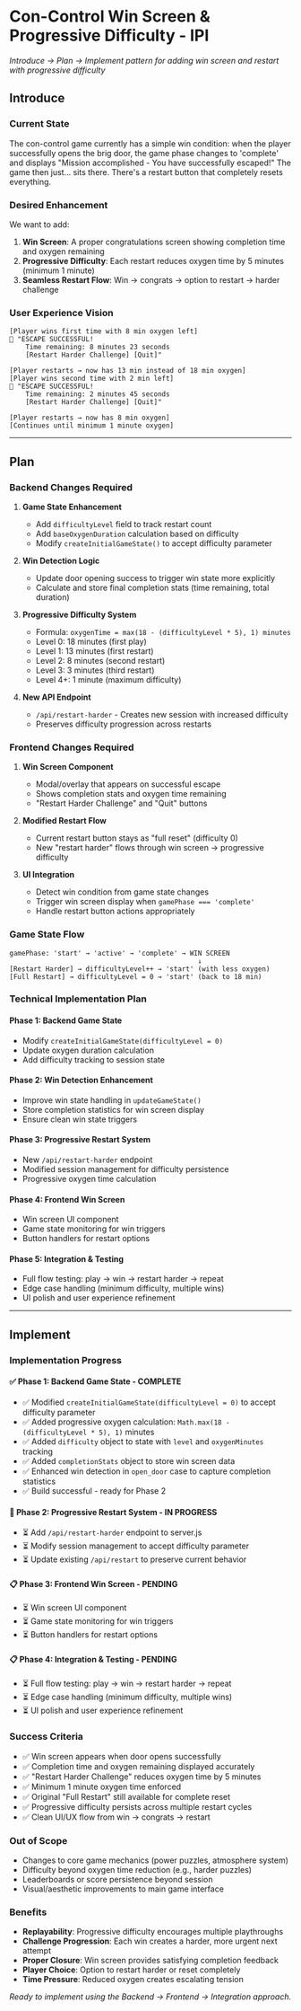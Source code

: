 # Con-Control Win Screen & Progressive Difficulty - IPI

*Introduce → Plan → Implement pattern for adding win screen and restart with progressive difficulty*

## **Introduce**

### **Current State**
The con-control game currently has a simple win condition: when the player successfully opens the brig door, the game phase changes to 'complete' and displays "Mission accomplished - You have successfully escaped!" The game then just... sits there. There's a restart button that completely resets everything.

### **Desired Enhancement**  
We want to add:
1. **Win Screen**: A proper congratulations screen showing completion time and oxygen remaining
2. **Progressive Difficulty**: Each restart reduces oxygen time by 5 minutes (minimum 1 minute)
3. **Seamless Restart Flow**: Win → congrats → option to restart → harder challenge

### **User Experience Vision**
```
[Player wins first time with 8 min oxygen left]
🎉 "ESCAPE SUCCESSFUL! 
    Time remaining: 8 minutes 23 seconds
    [Restart Harder Challenge] [Quit]"

[Player restarts → now has 13 min instead of 18 min oxygen]
[Player wins second time with 2 min left]
🎉 "ESCAPE SUCCESSFUL!
    Time remaining: 2 minutes 45 seconds  
    [Restart Harder Challenge] [Quit]"

[Player restarts → now has 8 min oxygen]
[Continues until minimum 1 minute oxygen]
```

---

## **Plan**

### **Backend Changes Required**

1. **Game State Enhancement**
   - Add `difficultyLevel` field to track restart count
   - Add `baseOxygenDuration` calculation based on difficulty
   - Modify `createInitialGameState()` to accept difficulty parameter

2. **Win Detection Logic**  
   - Update door opening success to trigger win state more explicitly
   - Calculate and store final completion stats (time remaining, total duration)

3. **Progressive Difficulty System**
   - Formula: `oxygenTime = max(18 - (difficultyLevel * 5), 1) minutes`
   - Level 0: 18 minutes (first play)
   - Level 1: 13 minutes (first restart)  
   - Level 2: 8 minutes (second restart)
   - Level 3: 3 minutes (third restart)
   - Level 4+: 1 minute (maximum difficulty)

4. **New API Endpoint**
   - `/api/restart-harder` - Creates new session with increased difficulty
   - Preserves difficulty progression across restarts

### **Frontend Changes Required**

1. **Win Screen Component**
   - Modal/overlay that appears on successful escape
   - Shows completion stats and oxygen time remaining
   - "Restart Harder Challenge" and "Quit" buttons

2. **Modified Restart Flow**
   - Current restart button stays as "full reset" (difficulty 0)
   - New "restart harder" flows through win screen → progressive difficulty

3. **UI Integration**
   - Detect win condition from game state changes
   - Trigger win screen display when `gamePhase === 'complete'`
   - Handle restart button actions appropriately

### **Game State Flow**
```
gamePhase: 'start' → 'active' → 'complete' → WIN SCREEN
                                               ↓
[Restart Harder] → difficultyLevel++ → 'start' (with less oxygen)
[Full Restart] → difficultyLevel = 0 → 'start' (back to 18 min)
```

### **Technical Implementation Plan**

#### **Phase 1: Backend Game State**
- Modify `createInitialGameState(difficultyLevel = 0)`
- Update oxygen duration calculation
- Add difficulty tracking to session state

#### **Phase 2: Win Detection Enhancement**  
- Improve win state handling in `updateGameState()`
- Store completion statistics for win screen display
- Ensure clean win state triggers

#### **Phase 3: Progressive Restart System**
- New `/api/restart-harder` endpoint
- Modified session management for difficulty persistence
- Progressive oxygen time calculation

#### **Phase 4: Frontend Win Screen**
- Win screen UI component
- Game state monitoring for win triggers  
- Button handlers for restart options

#### **Phase 5: Integration & Testing**
- Full flow testing: play → win → restart harder → repeat
- Edge case handling (minimum difficulty, multiple wins)
- UI polish and user experience refinement

---

## **Implement**

### **Implementation Progress**

#### **✅ Phase 1: Backend Game State - COMPLETE**
- ✅ Modified `createInitialGameState(difficultyLevel = 0)` to accept difficulty parameter
- ✅ Added progressive oxygen calculation: `Math.max(18 - (difficultyLevel * 5), 1)` minutes
- ✅ Added `difficulty` object to state with `level` and `oxygenMinutes` tracking
- ✅ Added `completionStats` object to store win screen data
- ✅ Enhanced win detection in `open_door` case to capture completion statistics
- ✅ Build successful - ready for Phase 2

#### **🚧 Phase 2: Progressive Restart System - IN PROGRESS**
- ⏳ Add `/api/restart-harder` endpoint to server.js  
- ⏳ Modify session management to accept difficulty parameter
- ⏳ Update existing `/api/restart` to preserve current behavior

#### **📋 Phase 3: Frontend Win Screen - PENDING**
- ⏳ Win screen UI component
- ⏳ Game state monitoring for win triggers
- ⏳ Button handlers for restart options

#### **📋 Phase 4: Integration & Testing - PENDING**
- ⏳ Full flow testing: play → win → restart harder → repeat
- ⏳ Edge case handling (minimum difficulty, multiple wins)
- ⏳ UI polish and user experience refinement

### **Success Criteria**
- ✅ Win screen appears when door opens successfully
- ✅ Completion time and oxygen remaining displayed accurately  
- ✅ "Restart Harder Challenge" reduces oxygen time by 5 minutes
- ✅ Minimum 1 minute oxygen time enforced
- ✅ Original "Full Restart" still available for complete reset
- ✅ Progressive difficulty persists across multiple restart cycles
- ✅ Clean UI/UX flow from win → congrats → restart

### **Out of Scope**
- Changes to core game mechanics (power puzzles, atmosphere system)
- Difficulty beyond oxygen time reduction (e.g., harder puzzles)
- Leaderboards or score persistence beyond session
- Visual/aesthetic improvements to main game interface

### **Benefits**
- **Replayability**: Progressive difficulty encourages multiple playthroughs
- **Challenge Progression**: Each win creates a harder, more urgent next attempt  
- **Proper Closure**: Win screen provides satisfying completion feedback
- **Player Choice**: Option to restart harder or reset completely
- **Time Pressure**: Reduced oxygen creates escalating tension

*Ready to implement using the Backend → Frontend → Integration approach.*
